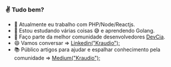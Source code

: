 ### :v: Tudo bem? 

- 🔭 Atualmente eu trabalho com PHP/Node/Reactjs.
- 🌱 Estou estudando várias coisas :sweat_smile: e aprendendo Golang.
- 👯 Faço parte da melhor comunidade desenvolvedores [DevCia](https://github.com/DevCia).
- :smile: Vamos conversar => [Linkedin("Kraudio");](https://www.linkedin.com/in/claudio-silva-junior-12aba9158/)
- :books: Público artigos para ajudar e espalhar conhecimento pela comunidade => [Medium("Kraudio");](https://medium.com/@claudio.199644)
